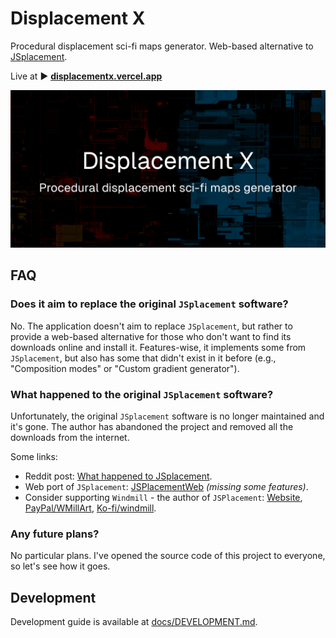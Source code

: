 # Displacement X

Procedural displacement sci-fi maps generator. Web-based alternative to [JSplacement](https://www.google.com/search?q=JSplacement).

Live at ▶ **[displacementx.vercel.app](https://displacementx.vercel.app/)**

<img src="./public/og.png" alt="Displacement X - social image preview"/>

## FAQ

### Does it aim to replace the original `JSplacement` software?

No. The application doesn't aim to replace `JSplacement`, but rather to provide a web-based alternative for those who don't want to find its downloads online and install it. Features-wise, it implements some from `JSplacement`, but also has some that didn't exist in it before (e.g., "Composition modes" or "Custom gradient generator").

### What happened to the original `JSplacement` software?

Unfortunately, the original `JSplacement` software is no longer maintained and it's gone. The author has abandoned the project and removed all the downloads from the internet.

Some links:

- Reddit post: [What happened to JSplacement](https://www.reddit.com/r/blender/comments/zfwmjr/does_anyone_know_what_happened_to_jsplacement/).
- Web port of `JSplacement`: [JSPlacementWeb](https://github.com/satelllte/JSPlacementWeb) _(missing some features)_.
- Consider supporting `Windmill` - the author of `JSPlacement`: [Website](https://windmillart.net/), [PayPal/WMillArt](https://www.paypal.com/paypalme/WMillArt), [Ko-fi/windmill](https://ko-fi.com/windmill).

### Any future plans?

No particular plans. I've opened the source code of this project to everyone, so let's see how it goes.

## Development

Development guide is available at [docs/DEVELOPMENT.md](docs/DEVELOPMENT.md).
